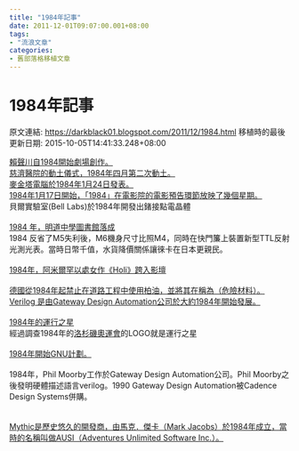 ```yaml
---
title: "1984年記事"
date: 2011-12-01T09:07:00.001+08:00
tags: 
- "流浪文章"
categories:
- 舊部落格移植文章
---
```


# 1984年記事

原文連結: https://darkblack01.blogspot.com/2011/12/1984.html
移植時的最後更新日期: 2015-10-05T14:41:33.248+08:00

<a href="http://zh.wikipedia.org/wiki/%E8%B3%B4%E8%81%B2%E5%B7%9D" target="_blank">        賴聲川自1984開始劇場創作。 </a><br /><a href="http://community.tzuchi.net/TChronicle.nsf/ea4c847135f68fc748256e9e002b84ee/02dccf558d61cc9948257593000a2cd1?OpenDocument" target="_blank">    慈濟醫院的動土儀式，1984年四月第二次動土。 </a><br /><a href="http://zh.wikipedia.org/wiki/%E9%BA%A5%E9%87%91%E5%A1%94%E9%9B%BB%E8%85%A6" target="_blank">    麥金塔電腦於1984年1月24日發表。 </a><br /><a href="http://zh.wikipedia.org/wiki/1984_(%E5%B9%BF%E5%91%8A)" target="_blank">1984年1月17日開始，「1984」在電影院的電影預告環節放映了幾個星期。 </a><br />貝爾實驗室(Bell Labs)於1984年開發出鍺接點電晶體<br /><br /><a href="http://techorange.com/2012/04/13/npm-tech-cultural-and-creative-1/" target="_blank">    1984 年，明道中學圖書館落成 </a><br />1984 反省了M5失利後，M6機身尺寸比照M4，同時在快門簾上裝置新型TTL反射光測光表。當時日幣千值，水貨降價關係讓徠卡在日本更親民。<br /><br /><a href="http://app.atmovies.com.tw/movie/movie.cfm?action=extend&amp;exid=fTin6098626401" target="_blank">1984年，阿米爾罕以處女作《Holi》跨入影壇 </a><br /><br /><a href="http://zh.wikipedia.org/zh-tw/%E7%80%9D%E9%9D%92" target="_blank">    德國從1984年起禁止在道路工程中使用柏油，並將其在稱為（危險材料）。 </a><br /><a href="http://zh.wikipedia.org/wiki/Verilog_HDL" target="_blank">    Verilog 是由Gateway Design Automation公司於大約1984年開始發展。 </a><br /><br /><a href="http://www.cool3c.com/article/61561" target="_blank">1984年的運行之星</a><br />經過調查1984年的<a href="http://zh.wikipedia.org/zh-tw/1984%E5%B9%B4%E5%A4%8F%E5%AD%A3%E5%A5%A5%E6%9E%97%E5%8C%B9%E5%85%8B%E8%BF%90%E5%8A%A8%E4%BC%9A" target="_blank">洛杉磯奧運會</a>的LOGO就是運行之星<br /><br /><a href="http://www.gnu.org/gnu/gnu-history.zh-tw.html">1984年開始GNU計劃。</a><br /><br />1984年，Phil Moorby工作於Gateway Design Automation公司。Phil Moorby之後發明硬體描述語言verilog。1990 Gateway Design Automation被Cadence Design Systems併購。<br /><br /><br /><a href="http://www.techbang.com/posts/25081-buried-by-ea-developers-epitaph?page=2" target="_blank">Mythic是歷史悠久的開發商，由馬克．傑卡（Mark Jacobs）於1984年成立，當時的名稱叫做AUSI（Adventures Unlimited Software Inc.）。</a>
